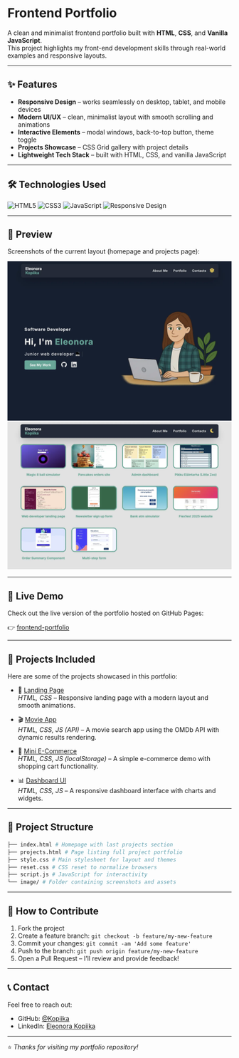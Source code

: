 # Frontend Portfolio

A clean and minimalist frontend portfolio built with **HTML**, **CSS**, and **Vanilla JavaScript**.  
This project highlights my front-end development skills through real-world examples and responsive layouts.

---

## ✨ Features

- **Responsive Design** – works seamlessly on desktop, tablet, and mobile devices  
- **Modern UI/UX** – clean, minimalist layout with smooth scrolling and animations  
- **Interactive Elements** – modal windows, back-to-top button, theme toggle  
- **Projects Showcase** – CSS Grid gallery with project details  
- **Lightweight Tech Stack** – built with HTML, CSS, and vanilla JavaScript  

---

## 🛠️ Technologies Used

![HTML5](https://img.shields.io/badge/-HTML5-E34F26?logo=html5&logoColor=white&style=for-the-badge)
![CSS3](https://img.shields.io/badge/-CSS3-1572B6?logo=css3&logoColor=white&style=for-the-badge)
![JavaScript](https://img.shields.io/badge/-JavaScript-F7DF1E?logo=javascript&logoColor=black&style=for-the-badge)
![Responsive Design](https://img.shields.io/badge/-Responsive-4CAF50?style=for-the-badge)

---

## 📸 Preview

Screenshots of the current layout (homepage and projects page):

![Homepage Preview](./image/screenshots/screenshot1.webp)  
![Projects Page Preview](./image/screenshots/screenshot4.webp)  

---

## 🚀 Live Demo

Check out the live version of the portfolio hosted on GitHub Pages:

👉 [frontend-portfolio](https://kopiika.github.io/frontend-portfolio/)

---

## 📂 Projects Included

Here are some of the projects showcased in this portfolio:  

- 🎨 [Landing Page](https://kopiika.github.io/landing-page/)  
  *HTML, CSS* – Responsive landing page with a modern layout and smooth animations.  

- 🎬 [Movie App](https://kopiika.github.io/movie-app/)  
  *HTML, CSS, JS (API)* – A movie search app using the OMDb API with dynamic results rendering.  

- 🛒 [Mini E-Commerce](https://kopiika.github.io/ecommerce-app/)  
  *HTML, CSS, JS (localStorage)* – A simple e-commerce demo with shopping cart functionality.  

- 📊 [Dashboard UI](https://kopiika.github.io/dashboard-ui/)  
  *HTML, CSS, JS* – A responsive dashboard interface with charts and widgets.  

---

## 📂 Project Structure
```bash
├── index.html # Homepage with last projects section
├── projects.html # Page listing full project portfolio
├── style.css # Main stylesheet for layout and themes
├── reset.css # CSS reset to normalize browsers
├── script.js # JavaScript for interactivity
└── image/ # Folder containing screenshots and assets
```
---

## 🤝 How to Contribute

1. Fork the project  
2. Create a feature branch: `git checkout -b feature/my-new-feature`  
3. Commit your changes: `git commit -am 'Add some feature'`  
4. Push to the branch: `git push origin feature/my-new-feature`  
5. Open a Pull Request – I’ll review and provide feedback!  

---

## 📞 Contact

Feel free to reach out:

- GitHub: [@Kopiika](https://github.com/Kopiika)  
- LinkedIn: [Eleonora Kopiika](https://www.linkedin.com/in/eleonora-kopiika/)    

---

⭐️ *Thanks for visiting my portfolio repository!*
